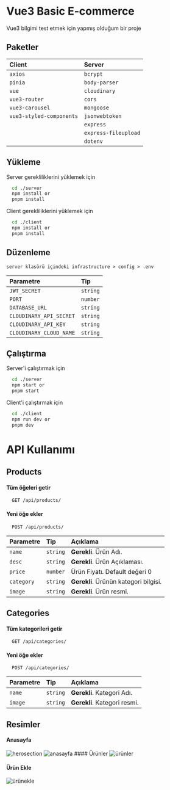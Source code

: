 ﻿# Vue3 Basic E-commerce

Vue3 bilgimi test etmek için yapmış olduğum bir proje

## Paketler

| Client                   | Server               |
| :----------------------- | :------------------- |
| `axios`                  | `bcrypt`             |
| `pinia`                  | `body-parser`        |
| `vue`                    | `cloudinary`         |
| `vue3-router`            | `cors`               |
| `vue3-carousel`          | `mongoose`           |
| `vue3-styled-components` | `jsonwebtoken`       |
|                          | `express`            |
|                          | `express-fileupload` |
|                          | `dotenv`             |

## Yükleme

Server gerekliliklerini yüklemek için

```bash
  cd ./server
  npm install or
  pnpm install
```

Client gerekliliklerini yüklemek için

```bash
  cd ./client
  npm install or
  pnpm install
```

## Düzenleme

```
server klasörü içindeki infrastructure > config > .env
```

| Parametre               | Tip      |
| :---------------------- | :------- |
| `JWT_SECRET`            | `string` |
| `PORT`                  | `number` |
| `DATABASE_URL`          | `string` |
| `CLOUDINARY_API_SECRET` | `string` |
| `CLOUDINARY_API_KEY`    | `string` |
| `CLOUDINARY_CLOUD_NAME` | `string` |

## Çalıştırma

Server'i çalıştırmak için

```bash
  cd ./server
  npm start or
  pnpm start
```

Client'i çalıştırmak için

```bash
  cd ./client
  npm run dev or
  pnpm dev
```

# API Kullanımı

## Products

#### Tüm öğeleri getir

```http
  GET /api/products/
```

#### Yeni öğe ekler

```http
  POST /api/products/
```

| Parametre  | Tip      | Açıklama                              |
| :--------- | :------- | :------------------------------------ |
| `name`     | `string` | **Gerekli**. Ürün Adı.                |
| `desc`     | `string` | **Gerekli**. Ürün Açıklaması.         |
| `price`    | `number` | Ürün Fiyatı. Default değeri 0         |
| `category` | `string` | **Gerekli**. Ürünün kategori bilgisi. |
| `image`    | `string` | **Gerekli**. Ürün resmi.              |

## Categories

#### Tüm kategorileri getir

```http
  GET /api/categories/
```

#### Yeni öğe ekler

```http
  POST /api/categories/
```

| Parametre | Tip      | Açıklama                     |
| :-------- | :------- | :--------------------------- |
| `name`    | `string` | **Gerekli**. Kategori Adı.   |
| `image`   | `string` | **Gerekli**. Kategori resmi. |

## Resimler

#### Anasayfa

<img src="https://i.hizliresim.com/ppoewwv.png" alt="herosection" />
<img src="https://i.hizliresim.com/rpqydao.png" alt="anasayfa" />
#### Ürünler

<img src="https://i.hizliresim.com/9rtjajm.png" alt="ürünler"/>

#### Ürün Ekle

<img src="https://i.hizliresim.com/e6gcjo7.png" alt="ürünekle"/>
